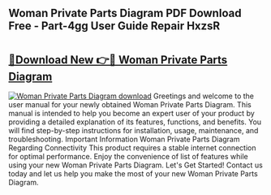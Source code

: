 ## Woman Private Parts Diagram PDF Download Free - Part-4gg User Guide Repair HxzsR

# <h2><a href="http://dfriie.blite.top/?on=Woman+Private+Parts+Diagram">🔗Download New 👉🔴 Woman Private Parts Diagram</a></h2>

[![Woman Private Parts Diagram download](https://i.imgur.com/lujVjoI.png)](http://dfriie.blite.top/?on=Woman+Private+Parts+Diagram)
Greetings and welcome to the user manual for your newly obtained Woman Private Parts Diagram. This manual is intended to help you become an expert user of your product by providing a detailed explanation of its features, functions, and benefits. You will find step-by-step instructions for installation, usage, maintenance, and troubleshooting. Important Information Woman Private Parts Diagram Regarding Connectivity This product requires a stable internet connection for optimal performance. Enjoy the convenience of list of features while using your new Woman Private Parts Diagram. Let's Get Started! Contact us today and let us help you make the most of your new Woman Private Parts Diagram.
